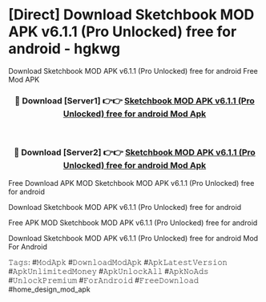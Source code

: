 # [Direct] Download Sketchbook MOD APK v6.1.1 (Pro Unlocked) free for android - hgkwg
Download Sketchbook MOD APK v6.1.1 (Pro Unlocked) free for android Free Mod APK

<div align="center">
<h3>🔴 Download [Server1] 👉👉 <a href="https://apk-comot.site?title=Sketchbook_MOD_APK_v6.1.1_(Pro_Unlocked)_free_for_android">Sketchbook MOD APK v6.1.1 (Pro Unlocked) free for android Mod Apk</a></h3><br>

<h3>🔴 Download [Server2] 👉👉 <a href="https://apk-comot.site?title=Sketchbook_MOD_APK_v6.1.1_(Pro_Unlocked)_free_for_android">Sketchbook MOD APK v6.1.1 (Pro Unlocked) free for android Mod Apk</a></h3>
</div>


Free Download APK MOD Sketchbook MOD APK v6.1.1 (Pro Unlocked) free for android

Download Sketchbook MOD APK v6.1.1 (Pro Unlocked) free for android 

Free APK MOD Sketchbook MOD APK v6.1.1 (Pro Unlocked) free for android 

Download Sketchbook MOD APK v6.1.1 (Pro Unlocked) free for android Mod For Android

𝚃𝚊𝚐𝚜: #𝙼𝚘𝚍𝙰𝚙𝚔 #𝙳𝚘𝚠𝚗𝚕𝚘𝚊𝚍𝙼𝚘𝚍𝙰𝚙𝚔 #𝙰𝚙𝚔𝙻𝚊𝚝𝚎𝚜𝚝𝚅𝚎𝚛𝚜𝚒𝚘𝚗 #𝙰𝚙𝚔𝚄𝚗𝚕𝚒𝚖𝚒𝚝𝚎𝚍𝙼𝚘𝚗𝚎𝚢 #𝙰𝚙𝚔𝚄𝚗𝚕𝚘𝚌𝚔𝙰𝚕𝚕 #𝙰𝚙𝚔𝙽𝚘𝙰𝚍𝚜 #𝚄𝚗𝚕𝚘𝚌𝚔𝙿𝚛𝚎𝚖𝚒𝚞𝚖 #𝙵𝚘𝚛𝙰𝚗𝚍𝚛𝚘𝚒𝚍 #𝙵𝚛𝚎𝚎𝙳𝚘𝚠𝚗𝚕𝚘𝚊𝚍 #home_design_mod_apk